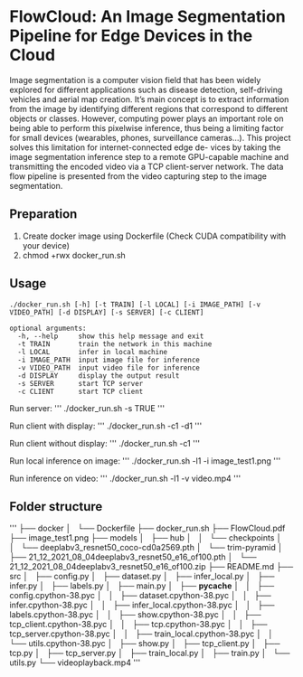# FlowCloud: An Image Segmentation Pipeline for Edge Devices in the Cloud

Image segmentation is a computer vision field that
has been widely explored for different applications such as disease
detection, self-driving vehicles and aerial map creation. It’s main
concept is to extract information from the image by identifying
different regions that correspond to different objects or classes.
However, computing power plays an important role on being able
to perform this pixelwise inference, thus being a limiting factor
for small devices (wearables, phones, surveillance cameras...).
This project solves this limitation for internet-connected edge de-
vices by taking the image segmentation inference step to a remote
GPU-capable machine and transmitting the encoded video via a
TCP client-server network. The data flow pipeline is presented
from the video capturing step to the image segmentation.

## Preparation
1. Create docker image using Dockerfile (Check CUDA compatibility with your device)
2. chmod +rwx docker_run.sh

## Usage

```
./docker_run.sh [-h] [-t TRAIN] [-l LOCAL] [-i IMAGE_PATH] [-v VIDEO_PATH] [-d DISPLAY] [-s SERVER] [-c CLIENT]

optional arguments:
  -h, --help     show this help message and exit
  -t TRAIN       train the network in this machine
  -l LOCAL       infer in local machine
  -i IMAGE_PATH  input image file for inference
  -v VIDEO_PATH  input video file for inference
  -d DISPLAY     display the output result
  -s SERVER      start TCP server
  -c CLIENT      start TCP client

```

Run server:
'''
./docker_run.sh -s TRUE
'''

Run client with display:
'''
./docker_run.sh -c1 -d1
'''

Run client without display:
'''
./docker_run.sh -c1
'''

Run local inference on image:
'''
./docker_run.sh -l1 -i image_test1.png
'''

Run inference on video:
'''
./docker_run.sh -l1 -v video.mp4
'''

## Folder structure
'''
├── docker
│   └── Dockerfile
├── docker_run.sh
├── FlowCloud.pdf
├── image_test1.png
├── models
│   ├── hub
│   │   └── checkpoints
│   │       └── deeplabv3_resnet50_coco-cd0a2569.pth
│   └── trim-pyramid
│       ├── 21_12_2021_08_04deeplabv3_resnet50_e16_of100.pth
│       └── 21_12_2021_08_04deeplabv3_resnet50_e16_of100.zip
├── README.md
├── src
│   ├── config.py
│   ├── dataset.py
│   ├── infer_local.py
│   ├── infer.py
│   ├── labels.py
│   ├── main.py
│   ├── __pycache__
│   │   ├── config.cpython-38.pyc
│   │   ├── dataset.cpython-38.pyc
│   │   ├── infer.cpython-38.pyc
│   │   ├── infer_local.cpython-38.pyc
│   │   ├── labels.cpython-38.pyc
│   │   ├── show.cpython-38.pyc
│   │   ├── tcp_client.cpython-38.pyc
│   │   ├── tcp.cpython-38.pyc
│   │   ├── tcp_server.cpython-38.pyc
│   │   ├── train_local.cpython-38.pyc
│   │   └── utils.cpython-38.pyc
│   ├── show.py
│   ├── tcp_client.py
│   ├── tcp.py
│   ├── tcp_server.py
│   ├── train_local.py
│   ├── train.py
│   └── utils.py
└── videoplayback.mp4
'''